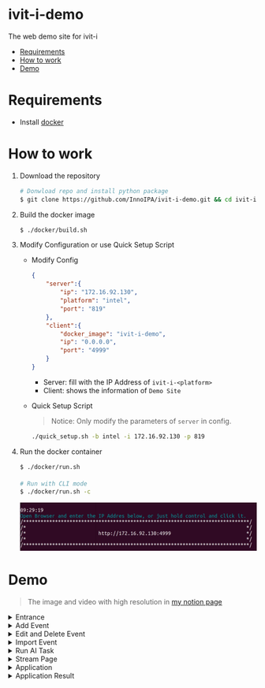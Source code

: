 # ivit-i-demo
The web demo site for ivit-i

* [Requirements](#requirements)
* [How to work](#how-to-work)
* [Demo](#demo)

# Requirements
* Install [docker](https://max-c.notion.site/Install-Docker-9a0927c9b8aa4455b66548843246152f)

# How to work
1. Download the repository
    ```bash
    # Donwload repo and install python package
    $ git clone https://github.com/InnoIPA/ivit-i-demo.git && cd ivit-i-demo
    ```
2. Build the docker image
    ```bash
    $ ./docker/build.sh
    ```
3. Modify Configuration or use Quick Setup Script
    * Modify Config
        ```JSON
        {
            "server":{
                "ip": "172.16.92.130",
                "platform": "intel",
                "port": "819"
            },
            "client":{
                "docker_image": "ivit-i-demo",
                "ip": "0.0.0.0",
                "port": "4999"
            }
        }
        ```
        * Server: fill with the IP Address of `ivit-i-<platform>`
        * Client: shows the information of `Demo Site`

    * Quick Setup Script
        > Notice: Only modify the parameters of `server` in config.
        ```bash
        ./quick_setup.sh -b intel -i 172.16.92.130 -p 819
        ```
4. Run the docker container
    ```bash
    $ ./docker/run.sh
    
    # Run with CLI mode
    $ ./docker/run.sh -c
    ```
    ![image](assests/ivit-i-demo-ip.png)

# Demo
> The image and video with high resolution in [my notion page](https://max-c.notion.site/iVIT-I-DEMO-v0-4-20592c5e3c11415e97540d0b72c5b706)
<details>
    <summary>
        Entrance
    </summary>
    <img src="./assests/entrace.png">
</details>

<details>
    <summary>
        Add Event
    </summary>
    <img src="./assests/add-modal.gif">
</details>
<details>
    <summary>
        Edit and Delete Event
    </summary>
    <img src="./assests/edit-del-modal.gif">
</details>
<details>
    <summary>
        Import Event
    </summary>
    <img src="./assests/import-modal.gif">
</details>
<details>
    <summary>
        Run AI Task
    </summary>
    <img src="./assests/run-task.gif">
</details>
<details>
    <summary>
        Stream Page
    </summary>
    <img src="./assests/stream.gif">
</details>
<details>
    <summary>
        Application
    </summary>
    <img src="./assests/application.gif">
</details>
<details>
    <summary>
        Application Result
    </summary>
    <img src="./assests/application-result.gif">
</details>